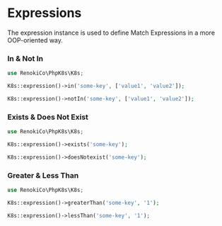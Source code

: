 # Expressions

The expression instance is used to define Match Expressions in a more OOP-oriented way.

### In & Not In

```php
use RenokiCo\PhpK8s\K8s;

K8s::expression()->in('some-key', ['value1', 'value2']);

K8s::expression()->notIn('some-key', ['value1', 'value2']);
```

### Exists & Does Not Exist

```php
use RenokiCo\PhpK8s\K8s;

K8s::expression()->exists('some-key');

K8s::expression()->doesNotexist('some-key');
```

### Greater & Less Than

```php
use RenokiCo\PhpK8s\K8s;

K8s::expression()->greaterThan('some-key', '1');

K8s::expression()->lessThan('some-key', '1');
```
